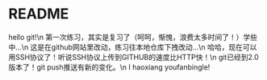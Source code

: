 # README

hello git!\n
第一次练习，其实是复习了（呵呵，惭愧，浪费太多时间了！）学些中...\n
这是在github网站里改动，练习往本地仓库下拽改动...\n
哈哈，现在可以用SSH协议了！听说SSH协议上传到GITHUB的速度比HTTP快！\n
git已经到2.0版本了！git push推送有新的变化。\n
I haoxiang youfanbingle!
